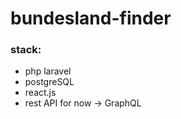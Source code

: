 # bundesland-finder

### stack:
- php laravel
- postgreSQL
- react.js
- rest API for now -> GraphQL
